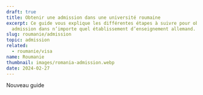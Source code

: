 ```yaml
---
draft: true
title: Obtenir une admission dans une université roumaine
excerpt: Ce guide vous explique les différentes étapes à suivre pour obtenir une
  admission dans n’importe quel établissement d’enseignement allemand.
slug: roumanie/admission
topic: admission
related:
  - roumanie/visa
name: Roumanie
thumbnail: images/romania-admission.webp
date: 2024-02-27
---
```

Nouveau guide